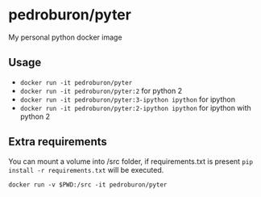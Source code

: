 # pedroburon/pyter

My personal python docker image

## Usage

* `docker run -it pedroburon/pyter`
* `docker run -it pedroburon/pyter:2` for python 2
* `docker run -it pedroburon/pyter:3-ipython ipython` for ipython
* `docker run -it pedroburon/pyter:2-ipython ipython` for ipython with python 2


## Extra requirements

You can mount a volume into /src folder, if requirements.txt is present `pip install -r requirements.txt` will be executed.

`docker run -v $PWD:/src -it pedroburon/pyter`

